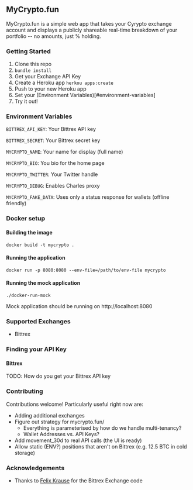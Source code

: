 ## MyCrypto.fun

MyCrypto.fun is a simple web app that takes your Cyrypto exchange account and displays a publicly shareable real-time breakdown of your portfolio -- no amounts, just % holding.

### Getting Started
1. Clone this repo
2. `bundle install`
3. Get your Exchange API Key
4. Create a Heroku app `herkou apps:create`
5. Push to your new Heroku app
6. Set your (Environment Variables)[#environment-variables]
7. Try it out!

### Environment Variables
`BITTREX_API_KEY`: Your Bittrex API key

`BITTREX_SECRET`: Your Bittrex secret key

`MYCRYPTO_NAME`: Your name for display (full name)

`MYCRYPTO_BIO`: You bio for the home page

`MYCRYPTO_TWITTER`: Your Twitter handle

`MYCRYPTO_DEBUG`: Enables Charles proxy

`MYCRYPTO_FAKE_DATA`: Uses only a status response for wallets (offline friendly)

### Docker setup

#### Building the image

```shell
docker build -t mycrypto .
```

#### Running the application

```shell
docker run -p 8080:8080 --env-file=/path/to/env-file mycrypto
```

#### Running the mock application

```shell
./docker-run-mock
```

Mock application should be running on http://localhost:8080

### Supported Exchanges
- Bittrex

### Finding your API Key

#### Bittrex
TODO: How do you get your Bittrex API key

### Contributing
Contributions welcome! Particularly useful right now are:

- Adding additional exchanges
- Figure out strategy for mycrypto.fun/
   - Everything is parameterised by how do we handle multi-tenancy?
   - Wallet Addresses vs. API Keys?
- Add movement_30d to real API calls (the UI is ready)
- Allow static (ENV?) positions that aren't on Bittrex (e.g. 12.5 BTC in cold storage)

### Acknowledgements
- Thanks to [Felix Krause](https://twitter.com/KrauseFx) for the Bittrex Exchange code
